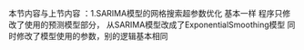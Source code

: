 本节内容与上节内容 ：1.SARIMA模型的网格搜索超参数优化 基本一样
程序只修改了使用的预测模型部分，
从SARIMA模型改成了ExponentialSmoothing模型
同时修改了模型使用的参数，别的逻辑基本相同
